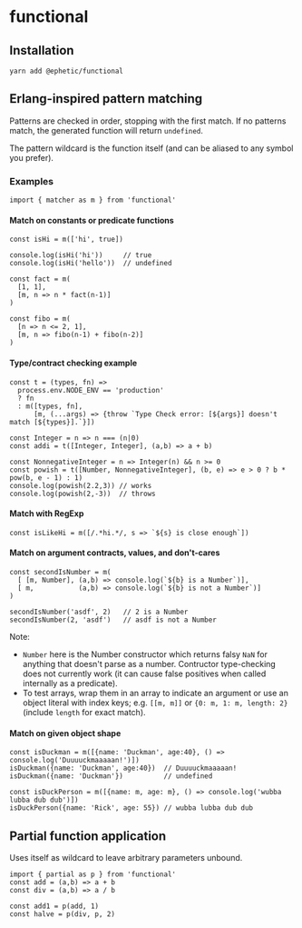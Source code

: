 # functional

## Installation
```
yarn add @ephetic/functional
```

## Erlang-inspired pattern matching
Patterns are checked in order, stopping with the first match.  If no patterns match, the generated function will return `undefined`.

The pattern wildcard is the function itself (and can be aliased to any symbol you prefer).


### Examples
```
import { matcher as m } from 'functional'
```

#### Match on constants or predicate functions
```
const isHi = m(['hi', true])

console.log(isHi('hi'))     // true
console.log(isHi('hello'))  // undefined

const fact = m(
  [1, 1],
  [m, n => n * fact(n-1)]
)

const fibo = m(
  [n => n <= 2, 1],
  [m, n => fibo(n-1) + fibo(n-2)]
)
```

#### Type/contract checking example
```
const t = (types, fn) => 
  process.env.NODE_ENV == 'production' 
  ? fn 
  : m([types, fn], 
      [m, (...args) => {throw `Type Check error: [${args}] doesn't match [${types}].`}])

const Integer = n => n === (n|0)
const addi = t([Integer, Integer], (a,b) => a + b)

const NonnegativeInteger = n => Integer(n) && n >= 0
const powish = t([Number, NonnegativeInteger], (b, e) => e > 0 ? b * pow(b, e - 1) : 1)
console.log(powish(2.2,3)) // works
console.log(powish(2,-3))  // throws
```

#### Match with RegExp
```
const isLikeHi = m([/.*hi.*/, s => `${s} is close enough`])
```

#### Match on argument contracts, values, and don't-cares 
```
const secondIsNumber = m(
  [ [m, Number], (a,b) => console.log(`${b} is a Number`)],
  [ m,           (a,b) => console.log(`${b} is not a Number`)]
)

secondIsNumber('asdf', 2)   // 2 is a Number
secondIsNumber(2, 'asdf')   // asdf is not a Number
```
Note: 
- `Number` here is the Number constructor which returns falsy `NaN` for anything that doesn't parse as a number.  Contructor type-checking does not currently work (it can cause false positives when called internally as a predicate).
- To test arrays, wrap them in an array to indicate an argument or use an object literal with index keys; e.g. `[[m, m]]` or `{0: m, 1: m, length: 2}` (include `length` for exact match).

#### Match on given object shape
```
const isDuckman = m([{name: 'Duckman', age:40}, () => console.log('Duuuuckmaaaaan!')])
isDuckman({name: 'Duckman', age:40})  // Duuuuckmaaaaan!
isDuckman({name: 'Duckman'})          // undefined

const isDuckPerson = m([{name: m, age: m}, () => console.log('wubba lubba dub dub')])
isDuckPerson({name: 'Rick', age: 55}) // wubba lubba dub dub
```

## Partial function application
Uses itself as wildcard to leave arbitrary parameters unbound.
```
import { partial as p } from 'functional'
const add = (a,b) => a + b
const div = (a,b) => a / b

const add1 = p(add, 1)
const halve = p(div, p, 2)
```
